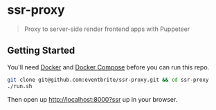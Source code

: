 # ssr-proxy

> Proxy to server-side render frontend apps with Puppeteer

## Getting Started

You'll need [Docker](https://docs.docker.com/install/) and [Docker Compose](https://docs.docker.com/compose/install/) before you can run this repo.

```sh
git clone git@github.com:eventbrite/ssr-proxy.git && cd ssr-proxy
./run.sh
```

Then open up [http://localhost:8000?ssr](http://localhost:8000?ssr) up in your browser.
